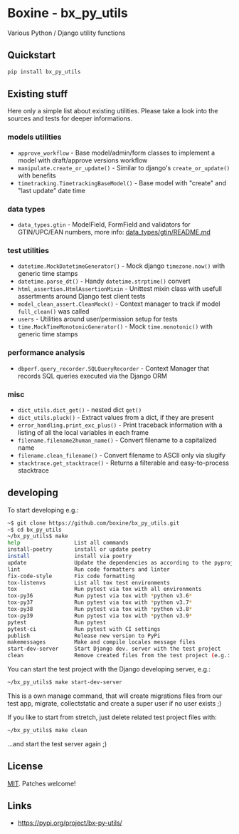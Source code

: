 # Boxine - bx_py_utils

Various Python / Django utility functions


## Quickstart

```bash
pip install bx_py_utils
```


## Existing stuff

Here only a simple list about existing utilities.
Please take a look into the sources and tests for deeper informations.


### models utilities

* `approve_workflow` - Base model/admin/form classes to implement a model with draft/approve versions workflow
* `manipulate.create_or_update()` - Similar to django's `create_or_update()` with benefits
* `timetracking.TimetrackingBaseModel()` - Base model with "create" and "last update" date time

### data types

* `data_types.gtin` - ModelField, FormField and validators for GTIN/UPC/EAN numbers, more info: [data_types/gtin/README.md](https://github.com/boxine/bx_py_utils/blob/master/bx_py_utils/data_types/gtin/README.md)

### test utilities

* `datetime.MockDatetimeGenerator()` - Mock django `timezone.now()` with generic time stamps
* `datetime.parse_dt()` - Handy `datetime.strptime()` convert
* `html_assertion.HtmlAssertionMixin` - Unittest mixin class with usefull assertments around Django test client tests
* `model_clean_assert.CleanMock()` - Context manager to track if model `full_clean()` was called
* `users` - Utilities around user/permission setup for tests
* `time.MockTimeMonotonicGenerator()` - Mock `time.monotonic()` with generic time stamps


### performance analysis

* `dbperf.query_recorder.SQLQueryRecorder` - Context Manager that records SQL queries executed via the Django ORM


### misc

* `dict_utils.dict_get()` - nested dict `get()`
* `dict_utils.pluck()` - Extract values from a dict, if they are present
* `error_handling.print_exc_plus()` - Print traceback information with a listing of all the local variables in each frame
* `filename.filename2human_name()` - Convert filename to a capitalized name
* `filename.clean_filename()` - Convert filename to ASCII only via slugify
* `stacktrace.get_stacktrace()` - Returns a filterable and easy-to-process stacktrace


## developing

To start developing e.g.:

```bash
~$ git clone https://github.com/boxine/bx_py_utils.git
~$ cd bx_py_utils
~/bx_py_utils$ make
help                 List all commands
install-poetry       install or update poetry
install              install via poetry
update               Update the dependencies as according to the pyproject.toml file
lint                 Run code formatters and linter
fix-code-style       Fix code formatting
tox-listenvs         List all tox test environments
tox                  Run pytest via tox with all environments
tox-py36             Run pytest via tox with *python v3.6*
tox-py37             Run pytest via tox with *python v3.7*
tox-py38             Run pytest via tox with *python v3.8*
tox-py39             Run pytest via tox with *python v3.9*
pytest               Run pytest
pytest-ci            Run pytest with CI settings
publish              Release new version to PyPi
makemessages         Make and compile locales message files
start-dev-server     Start Django dev. server with the test project
clean                Remove created files from the test project (e.g.: SQlite, static files)
```

You can start the test project with the Django developing server, e.g.:
```bash
~/bx_py_utils$ make start-dev-server
```
This is a own manage command, that will create migrations files from our test app, migrate, collectstatic and create a super user if no user exists ;)

If you like to start from stretch, just delete related test project files with:
```bash
~/bx_py_utils$ make clean
```
...and start the test server again ;)


## License

[MIT](LICENSE). Patches welcome!

## Links

* https://pypi.org/project/bx-py-utils/
